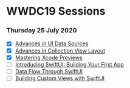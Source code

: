 # WWDC19 Sessions

### Thursday 25 July 2020

- [x] [Advances in UI Data Sources](https://developer.apple.com/videos/play/wwdc2019/220/)
- [x] [Advances in Collection View Layout](https://developer.apple.com/videos/play/wwdc2019/215/)
- [x] [Mastering Xcode Previews](https://developer.apple.com/videos/play/wwdc2019/233/)
- [ ] [Introducing SwiftUI: Building Your First App](https://developer.apple.com/videos/play/wwdc2019/204/)
- [ ] [Data Flow Through SwiftUI](https://developer.apple.com/videos/play/wwdc2019/226/)
- [ ] [Building Custom Views with SwiftUI](https://developer.apple.com/videos/play/wwdc2019/237/)
